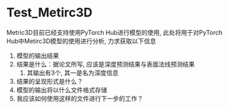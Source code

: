 # Test_Metirc3D

Metric3D目前已经支持使用PyTorch Hub进行模型的使用, 此处将用于对PyTorch Hub中Metirc3D模型的使用进行分析, 力求获取以下信息

1. 模型的输出结果
2. 结果是什么：据论文所写, 应该是深度预测结果与表面法线预测结果
   1. 其输出有3个, 其一是名为深度信息
3. 结果的呈现形式是什么？
4. 模型的输出将以什么文件格式存储
5.  我应该如何使用这样的文件进行下一步的工作？